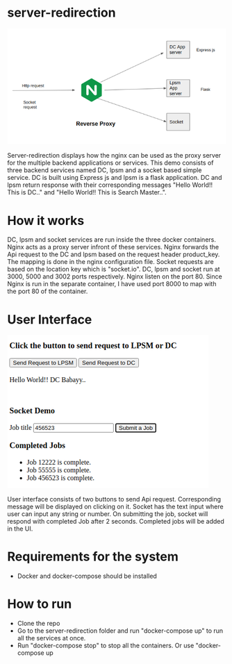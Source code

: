 # server-redirection

![result](<https://github.com/ravimaharjan/server-redirection/blob/master/assets/reverse-proxy.png>)

Server-redirection displays how the nginx can be used as the proxy server for the multiple backend applications or services. This demo consists of three backend services named DC, lpsm and a socket based simple service. DC is built using Express js and lpsm is a flask application. DC and lpsm return response with their corresponding messages "Hello World!! This is DC.." and "Hello World!! This is Search Master..". 

# How it works

DC, lpsm and socket services are run inside the three docker containers. Nginx acts as a proxy server infront of these services. Nginx forwards the Api request to the DC and lpsm based on the request header product_key. The mapping is done in the nginx configuration file. Socket requests are based on the location key which is "socket.io". DC, lpsm and socket run at 3000, 5000 and 3002 ports respectively. Nginx listen on the port 80. Since Nginx is run in the separate container, I have used port 8000 to map with the port 80 of the container.

# User Interface

![result](<https://github.com/ravimaharjan/server-redirection/blob/master/assets/server-redirection.png>)

User interface consists of two buttons to send Api request. Corresponding message will be displayed on clicking on it. Socket has the text input where user can input any string or number. On submitting the job, socket will respond with completed Job after 2 seconds. Completed jobs will be added in the UI.

# Requirements for the system
* Docker and docker-compose should be installed

# How to run
* Clone the repo
* Go to the server-redirection folder and run "docker-compose up" to run all the services at once.
* Run "docker-compose stop" to stop all the containers. Or use "docker-compose up <individual service>
